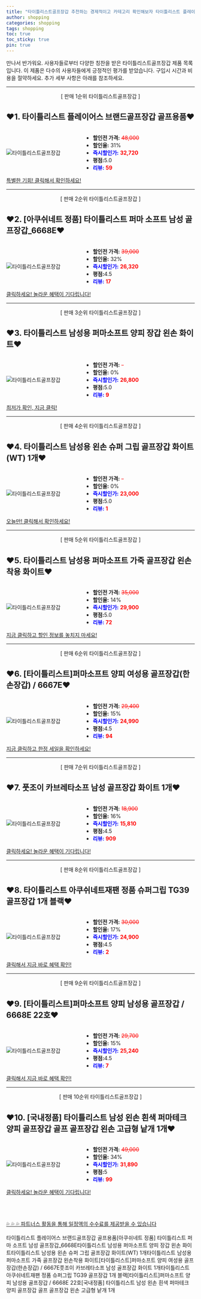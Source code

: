 ```yaml
---
title: "타이틀리스트골프장갑 추천하는 경제적이고 카테고리 확인해보자 타이틀리스트 플레이어스 브랜드골프장갑 골프용품"
author: shopping
categories: shopping
tags: shopping
toc: true
toc_sticky: true
pin: true
---
```

만나서 반가워요. 사용자들로부터 다양한 칭찬을 받은 타이틀리스트골프장갑 제품 목록입니다. 이 제품은 다수의 사용자들에게 긍정적인 평가를 받았습니다. 구입시 시간과 비용을 절약하세요. 추가 세부 사항은 아래를 참조하세요.

---
<p class="toplist" style="margin: 0 auto; display: block; width: fit-content;">[ 판매 1순위 타이틀리스트골프장갑 ]</p>

<h2><strong>❤️1. 타이틀리스트 플레이어스 브랜드골프장갑 골프용품❤️</strong></h2>

<div style="display: flex; align-items: center;">
    <div style="flex: 0.4;">
        <img src="https://thumbnail9.coupangcdn.com/thumbnails/remote/230x230ex/image/vendor_inventory/a53b/68afef647965a7ebc11118ae3d34ec4b1ec56c29936125db78a8178cade1.jpg" alt="타이틀리스트골프장갑" style="max-width: 100%;">
    </div>
    <div style="flex: 0.6; margin-left: 10px;">
        <ul>
            <li><strong>할인전 가격:</strong> <del style="color: red;">48,000</del></li>
            <li><strong>할인율:</strong> 31%</li>
            <li><span style='color:blue'><strong>즉시할인가:</strong></span> <span style='color:red'><strong>32,720</strong></span></li>
            <li><strong>평점:</strong>5.0</li>
            <li><span style='color:blue'><strong>리뷰:</strong></span> <span style='color:red'><strong>59</strong></span></li>
        </ul>
    </div>
</div>
<div class="center">
    <a href="https://selin100587001.github.io?lptag=AF9450613&subid=githubio&pageKey=5871827846&traceid=V0-153&itemId=10275817754&vendorItemId=90680274599" class="myButton">
        특별한 기회! 클릭해서 확인하세요!
    </a>
</div>


---
<p class="toplist" style="margin: 0 auto; display: block; width: fit-content;">[ 판매 2순위 타이틀리스트골프장갑 ]</p>

<h2><strong>❤️2. [아쿠쉬네트 정품] 타이틀리스트 퍼마 소프트 남성 골프장갑_6668E❤️</strong></h2>

<div style="display: flex; align-items: center;">
    <div style="flex: 0.4;">
        <img src="https://thumbnail7.coupangcdn.com/thumbnails/remote/230x230ex/image/vendor_inventory/3a5d/b37df98ce0b9d40546ee975881f8a809129083b050cd85af59786949d243.png" alt="타이틀리스트골프장갑" style="max-width: 100%;">
    </div>
    <div style="flex: 0.6; margin-left: 10px;">
        <ul>
            <li><strong>할인전 가격:</strong> <del style="color: red;">39,000</del></li>
            <li><strong>할인율:</strong> 32%</li>
            <li><span style='color:blue'><strong>즉시할인가:</strong></span> <span style='color:red'><strong>26,320</strong></span></li>
            <li><strong>평점:</strong>4.5</li>
            <li><span style='color:blue'><strong>리뷰:</strong></span> <span style='color:red'><strong>17</strong></span></li>
        </ul>
    </div>
</div>
<div class="center">
    <a href="https://selin100587001.github.io?lptag=AF9450613&subid=githubio&pageKey=2206890260&traceid=V0-153&itemId=3755382489&vendorItemId=90722036293" class="myButton">
        클릭하세요! 놀라운 혜택이 기다립니다!
    </a>
</div>


---
<p class="toplist" style="margin: 0 auto; display: block; width: fit-content;">[ 판매 3순위 타이틀리스트골프장갑 ]</p>

<h2><strong>❤️3. 타이틀리스트 남성용 퍼마소프트 양피 장갑 왼손 화이트❤️</strong></h2>

<div style="display: flex; align-items: center;">
    <div style="flex: 0.4;">
        <img src="https://thumbnail6.coupangcdn.com/thumbnails/remote/230x230ex/image/vendor_inventory/e5ac/3dfde262be9129a4f94ff30d6816b66668d69cb88ed6e5c5a1d1beb48ae9.jpg" alt="타이틀리스트골프장갑" style="max-width: 100%;">
    </div>
    <div style="flex: 0.6; margin-left: 10px;">
        <ul>
            <li><strong>할인전 가격:</strong> <del style="color: red;">-</del></li>
            <li><strong>할인율:</strong> 0%</li>
            <li><span style='color:blue'><strong>즉시할인가:</strong></span> <span style='color:red'><strong>26,800</strong></span></li>
            <li><strong>평점:</strong>5.0</li>
            <li><span style='color:blue'><strong>리뷰:</strong></span> <span style='color:red'><strong>9</strong></span></li>
        </ul>
    </div>
</div>
<div class="center">
    <a href="https://selin100587001.github.io?lptag=AF9450613&subid=githubio&pageKey=1341628840&traceid=V0-153&itemId=2368758644&vendorItemId=3535395230" class="myButton">
        최저가 확인, 지금 클릭!
    </a>
</div>


---
<p class="toplist" style="margin: 0 auto; display: block; width: fit-content;">[ 판매 4순위 타이틀리스트골프장갑 ]</p>

<h2><strong>❤️4. 타이틀리스트 남성용 왼손 슈퍼 그립 골프장갑 화이트(WT) 1개❤️</strong></h2>

<div style="display: flex; align-items: center;">
    <div style="flex: 0.4;">
        <img src="https://thumbnail7.coupangcdn.com/thumbnails/remote/230x230ex/image/vendor_inventory/8836/ddfaf03b3f029c67611ee197cbdf8e5ed97e2a6eaeac4686514f81938131.jpg" alt="타이틀리스트골프장갑" style="max-width: 100%;">
    </div>
    <div style="flex: 0.6; margin-left: 10px;">
        <ul>
            <li><strong>할인전 가격:</strong> <del style="color: red;">-</del></li>
            <li><strong>할인율:</strong> 0%</li>
            <li><span style='color:blue'><strong>즉시할인가:</strong></span> <span style='color:red'><strong>23,000</strong></span></li>
            <li><strong>평점:</strong>5.0</li>
            <li><span style='color:blue'><strong>리뷰:</strong></span> <span style='color:red'><strong>1</strong></span></li>
        </ul>
    </div>
</div>
<div class="center">
    <a href="https://selin100587001.github.io?lptag=AF9450613&subid=githubio&pageKey=8115218813&traceid=V0-153&itemId=23006141296&vendorItemId=90040024481" class="myButton">
        오늘만! 클릭해서 확인하세요!
    </a>
</div>


---
<p class="toplist" style="margin: 0 auto; display: block; width: fit-content;">[ 판매 5순위 타이틀리스트골프장갑 ]</p>

<h2><strong>❤️5. 타이틀리스트 남성용 퍼마소프트 가죽 골프장갑 왼손착용 화이트❤️</strong></h2>

<div style="display: flex; align-items: center;">
    <div style="flex: 0.4;">
        <img src="https://thumbnail10.coupangcdn.com/thumbnails/remote/230x230ex/image/vendor_inventory/6241/6389fc06833e4f967abdb278f86d69109fb2190971237d8d6cd50a9c12d6.jpg" alt="타이틀리스트골프장갑" style="max-width: 100%;">
    </div>
    <div style="flex: 0.6; margin-left: 10px;">
        <ul>
            <li><strong>할인전 가격:</strong> <del style="color: red;">35,000</del></li>
            <li><strong>할인율:</strong> 14%</li>
            <li><span style='color:blue'><strong>즉시할인가:</strong></span> <span style='color:red'><strong>29,900</strong></span></li>
            <li><strong>평점:</strong>5.0</li>
            <li><span style='color:blue'><strong>리뷰:</strong></span> <span style='color:red'><strong>72</strong></span></li>
        </ul>
    </div>
</div>
<div class="center">
    <a href="https://selin100587001.github.io?lptag=AF9450613&subid=githubio&pageKey=1998766014&traceid=V0-153&itemId=3401825467&vendorItemId=71740500133" class="myButton">
        지금 클릭하고 할인 정보를 놓치지 마세요!
    </a>
</div>


---
<p class="toplist" style="margin: 0 auto; display: block; width: fit-content;">[ 판매 6순위 타이틀리스트골프장갑 ]</p>

<h2><strong>❤️6. [타이틀리스트]퍼마소프트 양피 여성용 골프장갑(한손장갑) / 6667E❤️</strong></h2>

<div style="display: flex; align-items: center;">
    <div style="flex: 0.4;">
        <img src="https://thumbnail9.coupangcdn.com/thumbnails/remote/230x230ex/image/vendor_inventory/d7ed/312a262ece3cbc1c480c58171bbd02307409ae01655873ab797df6eca6e2.jpg" alt="타이틀리스트골프장갑" style="max-width: 100%;">
    </div>
    <div style="flex: 0.6; margin-left: 10px;">
        <ul>
            <li><strong>할인전 가격:</strong> <del style="color: red;">29,400</del></li>
            <li><strong>할인율:</strong> 15%</li>
            <li><span style='color:blue'><strong>즉시할인가:</strong></span> <span style='color:red'><strong>24,990</strong></span></li>
            <li><strong>평점:</strong>4.5</li>
            <li><span style='color:blue'><strong>리뷰:</strong></span> <span style='color:red'><strong>94</strong></span></li>
        </ul>
    </div>
</div>
<div class="center">
    <a href="https://selin100587001.github.io?lptag=AF9450613&subid=githubio&pageKey=243299313&traceid=V0-153&itemId=9611016796&vendorItemId=85848466400" class="myButton">
        지금 클릭하고 한정 세일을 확인하세요!
    </a>
</div>


---
<p class="toplist" style="margin: 0 auto; display: block; width: fit-content;">[ 판매 7순위 타이틀리스트골프장갑 ]</p>

<h2><strong>❤️7. 풋조이 카브레타소프 남성 골프장갑 화이트 1개❤️</strong></h2>

<div style="display: flex; align-items: center;">
    <div style="flex: 0.4;">
        <img src="https://thumbnail6.coupangcdn.com/thumbnails/remote/230x230ex/image/vendor_inventory/6636/b2a222b4f9921e3a7de477b6aca9d301a0aadd825108f79d94926f2edac4.jpg" alt="타이틀리스트골프장갑" style="max-width: 100%;">
    </div>
    <div style="flex: 0.6; margin-left: 10px;">
        <ul>
            <li><strong>할인전 가격:</strong> <del style="color: red;">18,900</del></li>
            <li><strong>할인율:</strong> 16%</li>
            <li><span style='color:blue'><strong>즉시할인가:</strong></span> <span style='color:red'><strong>15,810</strong></span></li>
            <li><strong>평점:</strong>4.5</li>
            <li><span style='color:blue'><strong>리뷰:</strong></span> <span style='color:red'><strong>909</strong></span></li>
        </ul>
    </div>
</div>
<div class="center">
    <a href="https://selin100587001.github.io?lptag=AF9450613&subid=githubio&pageKey=7415889539&traceid=V0-153&itemId=6622719483&vendorItemId=86419744426" class="myButton">
        클릭하세요! 놀라운 혜택이 기다립니다!
    </a>
</div>


---
<p class="toplist" style="margin: 0 auto; display: block; width: fit-content;">[ 판매 8순위 타이틀리스트골프장갑 ]</p>

<h2><strong>❤️8. 타이틀리스트 아쿠쉬네트재팬 정품 슈퍼그립 TG39 골프장갑 1개 블랙❤️</strong></h2>

<div style="display: flex; align-items: center;">
    <div style="flex: 0.4;">
        <img src="https://thumbnail9.coupangcdn.com/thumbnails/remote/230x230ex/image/vendor_inventory/c9fd/6e0e16e03769243e71c7cf4445d754fc3a5eff0e9bd83c1b07968da168ef.jpg" alt="타이틀리스트골프장갑" style="max-width: 100%;">
    </div>
    <div style="flex: 0.6; margin-left: 10px;">
        <ul>
            <li><strong>할인전 가격:</strong> <del style="color: red;">30,000</del></li>
            <li><strong>할인율:</strong> 17%</li>
            <li><span style='color:blue'><strong>즉시할인가:</strong></span> <span style='color:red'><strong>24,900</strong></span></li>
            <li><strong>평점:</strong>4.5</li>
            <li><span style='color:blue'><strong>리뷰:</strong></span> <span style='color:red'><strong>2</strong></span></li>
        </ul>
    </div>
</div>
<div class="center">
    <a href="https://selin100587001.github.io?lptag=AF9450613&subid=githubio&pageKey=8144475429&traceid=V0-153&itemId=23152574513&vendorItemId=90142075531" class="myButton">
        클릭해서 지금 바로 혜택 확인!
    </a>
</div>


---
<p class="toplist" style="margin: 0 auto; display: block; width: fit-content;">[ 판매 9순위 타이틀리스트골프장갑 ]</p>

<h2><strong>❤️9. [타이틀리스트]퍼마소프트 양피 남성용 골프장갑 / 6668E 22호❤️</strong></h2>

<div style="display: flex; align-items: center;">
    <div style="flex: 0.4;">
        <img src="https://thumbnail9.coupangcdn.com/thumbnails/remote/230x230ex/image/vendor_inventory/d7ed/312a262ece3cbc1c480c58171bbd02307409ae01655873ab797df6eca6e2.jpg" alt="타이틀리스트골프장갑" style="max-width: 100%;">
    </div>
    <div style="flex: 0.6; margin-left: 10px;">
        <ul>
            <li><strong>할인전 가격:</strong> <del style="color: red;">29,700</del></li>
            <li><strong>할인율:</strong> 15%</li>
            <li><span style='color:blue'><strong>즉시할인가:</strong></span> <span style='color:red'><strong>25,240</strong></span></li>
            <li><strong>평점:</strong>4.5</li>
            <li><span style='color:blue'><strong>리뷰:</strong></span> <span style='color:red'><strong>7</strong></span></li>
        </ul>
    </div>
</div>
<div class="center">
    <a href="https://selin100587001.github.io?lptag=AF9450613&subid=githubio&pageKey=6540673916&traceid=V0-153&itemId=14560958024&vendorItemId=85790138574" class="myButton">
        클릭해서 지금 바로 혜택 확인!
    </a>
</div>


---
<p class="toplist" style="margin: 0 auto; display: block; width: fit-content;">[ 판매 10순위 타이틀리스트골프장갑 ]</p>

<h2><strong>❤️10. [국내정품] 타이틀리스트 남성 왼손 흰색 퍼마테크 양피 골프장갑 골프 골프장갑 왼손 고급형 낱개 1개❤️</strong></h2>

<div style="display: flex; align-items: center;">
    <div style="flex: 0.4;">
        <img src="https://thumbnail6.coupangcdn.com/thumbnails/remote/230x230ex/image/vendor_inventory/2fc6/ef473fb65aeacaf3c504d1ba2290b252fa62114fb56427dd212df327ef73.png" alt="타이틀리스트골프장갑" style="max-width: 100%;">
    </div>
    <div style="flex: 0.6; margin-left: 10px;">
        <ul>
            <li><strong>할인전 가격:</strong> <del style="color: red;">49,000</del></li>
            <li><strong>할인율:</strong> 34%</li>
            <li><span style='color:blue'><strong>즉시할인가:</strong></span> <span style='color:red'><strong>31,890</strong></span></li>
            <li><strong>평점:</strong>5</li>
            <li><span style='color:blue'><strong>리뷰:</strong></span> <span style='color:red'><strong>99</strong></span></li>
        </ul>
    </div>
</div>
<div class="center">
    <a href="https://selin100587001.github.io?lptag=AF9450613&subid=githubio&pageKey=8239488994&traceid=V0-153&itemId=23713673783&vendorItemId=90738555777" class="myButton">
        클릭하세요! 놀라운 혜택이 기다립니다!
    </a>
</div>

<br><br><br>[💦 💦 💦 파트너스 활동을 통해 일정액의 수수료를 제공받을 수 있습니다](https://link.coupang.com/a/bcpT2c)<br><br>타이틀리스트 플레이어스 브랜드골프장갑 골프용품[아쿠쉬네트 정품] 타이틀리스트 퍼마 소프트 남성 골프장갑_6668E타이틀리스트 남성용 퍼마소프트 양피 장갑 왼손 화이트타이틀리스트 남성용 왼손 슈퍼 그립 골프장갑 화이트(WT) 1개타이틀리스트 남성용 퍼마소프트 가죽 골프장갑 왼손착용 화이트[타이틀리스트]퍼마소프트 양피 여성용 골프장갑(한손장갑) / 6667E풋조이 카브레타소프 남성 골프장갑 화이트 1개타이틀리스트 아쿠쉬네트재팬 정품 슈퍼그립 TG39 골프장갑 1개 블랙[타이틀리스트]퍼마소프트 양피 남성용 골프장갑 / 6668E 22호[국내정품] 타이틀리스트 남성 왼손 흰색 퍼마테크 양피 골프장갑 골프 골프장갑 왼손 고급형 낱개 1개